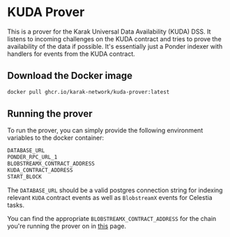 # KUDA Prover

This is a prover for the Karak Universal Data Availability (KUDA) DSS.
It listens to incoming challenges on the KUDA contract and tries to prove the availability of the data if possible.
It's essentially just a Ponder indexer with handlers for events from the KUDA contract.

## Download the Docker image

```bash
docker pull ghcr.io/karak-network/kuda-prover:latest
```

## Running the prover

To run the prover, you can simply provide the following environment variables to the docker container:

```bash
DATABASE_URL
PONDER_RPC_URL_1
BLOBSTREAMX_CONTRACT_ADDRESS
KUDA_CONTRACT_ADDRESS
START_BLOCK
```

The `DATABASE_URL` should be a valid postgres connection string for indexing relevant `KUDA` contract events as well as `BlobstreamX` events for Celestia tasks.

You can find the appropriate `BLOBSTREAMX_CONTRACT_ADDRESS` for the chain you're running the prover on in [this](https://docs.celestia.org/how-to-guides/blobstream#deployed-contracts) page.
